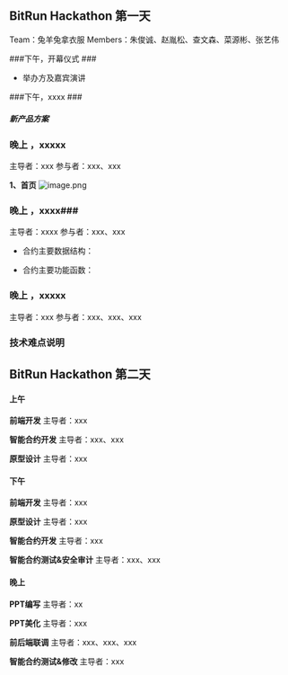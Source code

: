 ## BitRun Hackathon 第一天
Team：兔羊兔拿衣服
Members：朱俊诚、赵胤松、查文森、菜源彬、张艺伟

###下午，开幕仪式 ###
- 举办方及嘉宾演讲

###下午，xxxx ###
##### 新产品方案


### 晚上 ，xxxxx ###
主导者：xxx
参与者：xxx、xxx

**1、首页**
![image.png](https://upload-images.jianshu.io/upload_images/195258-3db814a9318b9e65.png?imageMogr2/auto-orient/strip%7CimageView2/2/w/1240)

### 晚上 ，xxxx###
主导者：xxxx
参与者：xxx、xxx
- 合约主要数据结构：

- 合约主要功能函数：
   
### 晚上 ，xxxxx ###
主导者：xxx
参与者：xxx、xxx、xxx

### 技术难点说明

## BitRun Hackathon 第二天
####  上午
 **前端开发**
主导者：xxx

 **智能合约开发**
主导者：xxx、xxx

 **原型设计**
主导者：xxx

####  下午
 **前端开发**
主导者：xxx

 **原型设计**
主导者：xxx 

 **智能合约开发**
主导者：xxx

 **智能合约测试&安全审计**
主导者：xxx、xxx

####  晚上
 **PPT编写**
主导者：xx 

 **PPT美化**
主导者：xxx 

 **前后端联调**
主导者：xxx、xxx、xxx

 **智能合约测试&修改**
主导者：xxx
